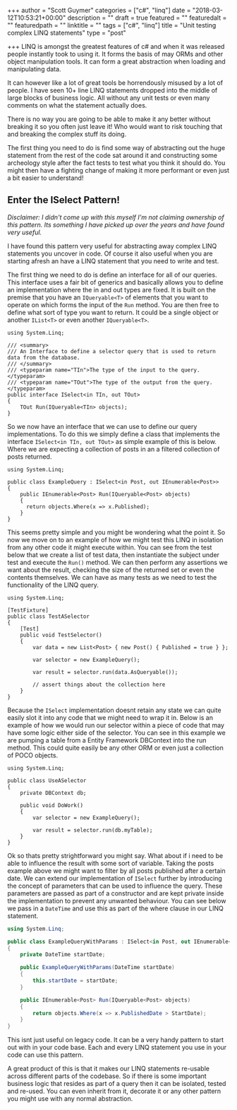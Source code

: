 +++
author = "Scott Guymer"
categories = ["c#", "linq"]
date = "2018-03-12T10:53:21+00:00"
description = ""
draft = true
featured = ""
featuredalt = ""
featuredpath = ""
linktitle = ""
tags = ["c#", "linq"]
title = "Unit testing complex LINQ statements"
type = "post"

+++
LINQ is amongst the greatest features of c# and when it was released people instantly took to using it. It forms the basis of may ORMs and other object manipulation tools. It can form a great abstraction when loading and manipulating data.

It can however like a lot of great tools be horrendously misused by a lot of people. I have seen 10+ line LINQ statements dropped into the middle of large blocks of business logic. All without any unit tests or even many comments on what the statement actually does.

There is no way you are going to be able to make it any better without breaking it so you often just leave it! Who would want to risk touching that and breaking the complex stuff its doing.

The first thing you need to do is find some way of abstracting out the huge statement from the rest of the code sat around it and constructing some archeology style after the fact tests to test what you think it should do. You might then have a fighting change of making it more performant or even just a bit easier to understand!

## Enter the ISelect Pattern!

_Disclaimer: I didn't come up with this myself  I'm not claiming ownership of this pattern. Its something I have picked up over the years and have found very useful._

I have found this pattern very useful for abstracting away complex LINQ statements you uncover in code. Of course it also useful when you are starting afresh an have a LINQ statement that you need to write and test.

The first thing we need to do is define an interface for all of our queries. This interface uses a fair bit of generics and basically allows you to define an implementation where the in and out types are fixed. It is built on the premise that you have an `IQueryable<T>` of elements that you want to operate on which forms the input of the `Run` method. You are then free to define what sort of type you want to return. It could be a single object or another `IList<T>` or even another `IQueryable<T>`.

    using System.Linq;
    
    /// <summary>
    /// An Interface to define a selector query that is used to return data from the database.
    /// </summary>
    /// <typeparam name="TIn">The type of the input to the query.</typeparam>
    /// <typeparam name="TOut">The type of the output from the query.</typeparam>
    public interface ISelect<in TIn, out TOut>
    {
        TOut Run(IQueryable<TIn> objects);
    }

So we now have an interface that we can use to define our query implementations. To do this we simply define a class that implements the interface `ISelect<in TIn, out TOut>` as simple example of this is below. Where we are expecting a collection of posts in an a filtered collection of posts returned.

    using System.Linq;
    
    public class ExampleQuery : ISelect<in Post, out IEnumerable<Post>>
    {
        public IEnumerable<Post> Run(IQueryable<Post> objects)
        {
          return objects.Where(x => x.Published);
        }
    }

This seems pretty simple and you might be wondering what the point it. So now we move on to an example of how we might test this LINQ in isolation from any other code it might execute within. You can see from the test below that we create a list of test data, then instantiate the subject under test and execute the `Run()` method. We can then perform any assertions we want about the result, checking the size of the returned set or even the contents themselves. We can have as many tests as we need to test the functionality of the LINQ query.

    using System.Linq;
    
    [TestFixture]
    public class TestASelector
    {
        [Test]
        public void TestSelector()
        {
            var data = new List<Post> { new Post() { Published = true } };
            
            var selector = new ExampleQuery();
            
            var result = selector.run(data.AsQueryable());
            
            // assert things about the collection here
        }
    }

Because the `ISelect` implementation doesnt retain any state we can quite easily slot it into any code that we might need to wrap it in. Below is an example of how we would run our selector within a piece of code that may have some logic either side of the selector. You can see in this example we are pumping a table from a Entity Framework DBContext into the run method. This could quite easily be any other ORM or even just a collection of POCO objects.

    using System.Linq;
    
    public class UseASelector
    {
        private DBContext db;
        
        public void DoWork()
        {
            var selector = new ExampleQuery();
            
            var result = selector.run(db.myTable);
        }
    }

Ok so thats pretty strightforward you might say. What about if i need to be able to influence the result with some sort of variable. Taking the posts example above we might want to filter by all posts published after a certain date. We can extend our implementation of `ISelect` further by introducing the concept of parameters that can be used to influence the query. These parameters are passed as part of a constructor and are kept private inside the implementation to prevent any unwanted behaviour. You can see below we pass in a `DateTime` and use this as part of the where clause in our LINQ statement.

```csharp
using System.Linq;

public class ExampleQueryWithParams : ISelect<in Post, out IEnumerable<Post>>
{
	private DateTime startDate;

	public ExampleQueryWithParams(DateTime startDate)
	{
		this.startDate = startDate;
	}

	public IEnumerable<Post> Run(IQueryable<Post> objects)
	{
		return objects.Where(x => x.PublishedDate > StartDate);
	}
}
```

This isnt just useful on legacy code. It can be a very handy pattern to start out with in your code base. Each and every LINQ statement you use in your code can use this pattern. 

A great product of this is that it makes our LINQ statements re-usable across different parts of the codebase. So if there is some important business logic that resides as part of a query then it can be isolated, tested and re-used. You can even inherit from it, decorate it or any other pattern you might use with any normal abstraction.